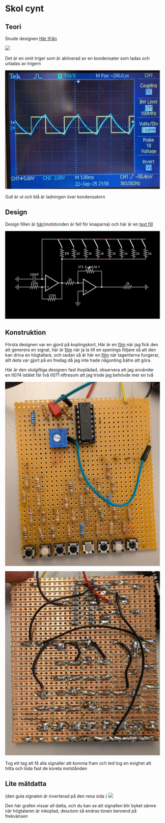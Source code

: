 # Skol cynt

## Teori

Snude designen [Här ifrån](https://www.instructables.com/Make-an-Awesome-Analog-Synthesizer/)

![](https://content.instructables.com/FSK/7UDF/K5F4M50L/FSK7UDFK5F4M50L.jpg?auto=webp&frame=1&fit=bounds&md=MjAyMC0wMS0xNSAxMTozMDoyOS4w)

Det är en smit triger som är aktiverad av en kondensater som ladas och urladas av trigern

![](SkolSynt/20250922_231632_1.jpg)

Gull är ut och blå är ladningen över kondensatorn

## Design

Design fillen är [här](https://www.falstad.com/circuit/circuitjs.html?ctz=CQAgjCAMB0l3AWAnC1b0DZwwExxwOwEDMkAHDhigSAKxl12R0CmAtGGAFACGIZxHCBxkGSMEJEMGtEG1lh48KCsVLeIJASykE2AkN39G87EuYWz8LgCdNE4aM3bHDZmshcA7s6xTfwggW3vqGkHqKBoHBYAR6Wn5BodHgVlDQxARgxCAASiwAzgCWBQAuPAB2AMYsXADmAYLMCSDEGG5QtvyCrbRC4oZ9Kjh41j4Cg0ITreGdPgO9-Q7+nnbTRtoMRswj6lXdklGbwlERsOYX8GDsNBbnEJ4Nx4RCJH5RwfMOYEhLkk6ecY9ThTHovObJIycIbbLrQsIRUYzPTuawNCRwZHgHAILazT72IQ-Ik4hjEzp2BbkqkIFFWawFQngWlMkGqEClGwAV1qjKQGHcLP57gc7g53NqlIF4F+mmlYBZqLgcMgtCw5MUauZdI8XEZmvVLIN4FFqU5PL1ZjJRrgZNNEHNkqtMqJtu1qmsdgx7ll3vdSs8+qRCsRmLZYsdlokuPd0btQgjErhpJd2JjIY9yq9YCGGpzRMVVij+djJfDZqT+sUESN1ZNCYrFuzszzLcLup8cfrB27jxAxw2bSxwSAA)(motstonden är fell för knaparna) och här är en [text fill](https://caspian.rosengren.nu/SkolSynt/Design.txt)

![](SkolSynt/20250922_232350_image.png)

## Konstruktion

Första designen var en gjord på koplingskort, Här är en [film](https://caspian.rosengren.nu/Project/SkolSynt/FörstaFunkionelaDesignen.mp4) när jag fick den att generera en signal, här är [film](https://caspian.rosengren.nu/Project/SkolSynt/FungerandeHögtalare.mp4) när ja la till en spenings följare så att den kan driva en högtallare, och sedan så är här en [film](https://caspian.rosengren.nu/Project/SkolSynt/FuntionelKeybord.mp4) när tagenterna fungerar, allt deta var gjort på en fredag då jag inte hade någonting bätre att göra.

Här är den slutgiltiga designen fast ihoplädad, obsarvera att jag använder en tl074 istälet fär två tl071 eftresom att jag trode jag behövde mer en två

![](SkolSynt/20250922_233506_PXL_20250922_130904709.jpg)

![](SkolSynt/20250922_233518_PXL_20250922_130910228.MP.jpg)

Tog ett tag att få alla signaller att komma fram och ted tog en evighet att hitta och löda fast de koreta motstånden

## Lite mätdatta

(den gula signalen är inverterad på den rena sida )
![](SkolSynt/allaSignaler.jpg)


Den här grafen vissar all datta, och du kan se att signallen blir byket sämre när högtalaren är inkoplad, desutom så endras tonen beroend på frekvänsen
